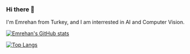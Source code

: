 ### Hi there 👋

I'm Emrehan from Turkey, and I am interrested in AI and Computer Vision.

[![Emrehan's GitHub stats](https://github-readme-stats.vercel.app/api?username=emrehankaraoglu)](https://github.com/emrehankaraoglu/github-readme-stats)

[![Top Langs](https://github-readme-stats.vercel.app/api/top-langs/?username=emrehankaraoglu&layout=compact)](https://github.com/emrehankaraoglu/github-readme-stats)
